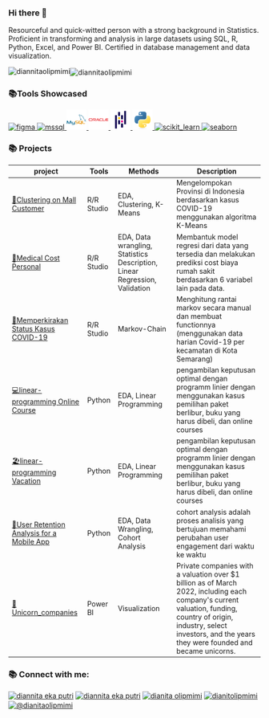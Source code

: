 ### Hi there 👋

Resourceful and quick-witted person with a strong background in Statistics. Proficient in transforming and analysis in large datasets using SQL, R, Python, Excel, and Power BI. Certified in database management and data visualization.


<p><img align="left" src="https://github-readme-stats.vercel.app/api/top-langs?username=diannitaolipmimi&show_icons=true&locale=en&layout=compact" alt="diannitaolipmimi" /></p>


<p><img align="center" src="https://github-readme-streak-stats.herokuapp.com/?user=diannitaolipmimi&" alt="diannitaolipmimi" /></p>


<h3 align="left">📚Tools Showcased</h3>

<p align="left"> <a href="https://www.figma.com/" target="_blank" rel="noreferrer"> <img src="https://www.vectorlogo.zone/logos/figma/figma-icon.svg" alt="figma" width="40" height="40"/> </a> <a href="https://www.microsoft.com/en-us/sql-server" target="_blank" rel="noreferrer"> <img src="https://www.svgrepo.com/show/303229/microsoft-sql-server-logo.svg" alt="mssql" width="40" height="40"/> </a> <a href="https://www.mysql.com/" target="_blank" rel="noreferrer"> <img src="https://raw.githubusercontent.com/devicons/devicon/master/icons/mysql/mysql-original-wordmark.svg" alt="mysql" width="40" height="40"/> </a> <a href="https://www.oracle.com/" target="_blank" rel="noreferrer"> <img src="https://raw.githubusercontent.com/devicons/devicon/master/icons/oracle/oracle-original.svg" alt="oracle" width="40" height="40"/> </a> <a href="https://pandas.pydata.org/" target="_blank" rel="noreferrer"> <img src="https://raw.githubusercontent.com/devicons/devicon/2ae2a900d2f041da66e950e4d48052658d850630/icons/pandas/pandas-original.svg" alt="pandas" width="40" height="40"/> </a> <a href="https://www.python.org" target="_blank" rel="noreferrer"> <img src="https://raw.githubusercontent.com/devicons/devicon/master/icons/python/python-original.svg" alt="python" width="40" height="40"/> </a> <a href="https://scikit-learn.org/" target="_blank" rel="noreferrer"> <img src="https://upload.wikimedia.org/wikipedia/commons/0/05/Scikit_learn_logo_small.svg" alt="scikit_learn" width="40" height="40"/> </a> <a href="https://seaborn.pydata.org/" target="_blank" rel="noreferrer"> <img src="https://seaborn.pydata.org/_images/logo-mark-lightbg.svg" alt="seaborn" width="40" height="40"/> </a> </p>

<h3 align="left">📚 Projects</h3>

| project                                                                                            | Tools      | Methods                                                                    | Description                                                                                                                                                                                                                   |
| -------------------------------------------------------------------------------------------------- | ---------- | -------------------------------------------------------------------------- | ----------------------------------------------------------------------------------------------------------------------------------------------------------------------------------------------------------------------------- |
| [🛒Clustering on Mall Customer](https://github.com/DiannitaOlipmimi/Clustering_on_Mall_Customer)     | R/R Studio | EDA, Clustering, K-Means                                                   | Mengelompokan Provinsi di Indonesia berdasarkan kasus COVID-19 menggunakan algoritma K-Means                                                                                                                                  |
| [💊Medical Cost Personal](https://github.com/DiannitaOlipmimi/Regression_on_medical_cost)            | R/R Studio | EDA, Data wrangling, Statistics Description, Linear Regression, Validation | Membantuk model regresi dari data yang tersedia dan melakukan prediksi cost biaya rumah sakit berdasarkan 6 variabel lain pada data.                                                                                          |
| [🦠Memperkirakan Status Kasus COVID-19](https://github.com/DiannitaOlipmimi/Markov-chain)            | R/R Studio | Markov-Chain                                                               | Menghitung rantai markov secara manual dan membuat functionnya (menggunakan data harian Covid-19 per kecamatan di Kota Semarang)                                                                                              |
| [💻linear-programming Online Course](https://github.com/DiannitaOlipmimi/Linear_Programming_Example) | Python     | EDA, Linear Programming                                                    | pengambilan keputusan optimal dengan programm linier dengan menggunakan kasus pemilihan paket berlibur, buku yang harus dibeli, dan online courses                                                                            |
| [🏖️linear-programming Vacation](https://github.com/DiannitaOlipmimi/Linear_Programming_Example)      | Python     | EDA, Linear Programming                                                    | pengambilan keputusan optimal dengan programm linier dengan menggunakan kasus pemilihan paket berlibur, buku yang harus dibeli, dan online courses                                                                            |
| [📱User Retention Analysis for a Mobile App](https://github.com/DiannitaOlipmimi/Cohort_analysis)    | Python     | EDA, Data Wrangling, Cohort Analysis                                       | cohort analysis adalah proses analisis yang bertujuan memahami perubahan user engagement dari waktu ke waktu                                                                                                                  |
| [🦄Unicorn_companies](https://github.com/DiannitaOlipmimi/Unicorn_companies)                         | Power BI   | Visualization                                                              | Private companies with a valuation over $1 billion as of March 2022, including each company's current valuation, funding, country of origin, industry, select investors, and the years they were founded and became unicorns. |

<h3 align="left">📚 Connect with me:</h3>
<p align="left">
<a href="https://linkedin.com/in/diannita eka putri" target="blank"><img align="center" src="https://raw.githubusercontent.com/rahuldkjain/github-profile-readme-generator/master/src/images/icons/Social/linked-in-alt.svg" alt="diannita eka putri" height="30" width="40" /></a>
<a href="https://kaggle.com/diannita eka putri" target="blank"><img align="center" src="https://raw.githubusercontent.com/rahuldkjain/github-profile-readme-generator/master/src/images/icons/Social/kaggle.svg" alt="diannita eka putri" height="30" width="40" /></a>
<a href="https://fb.com/dianita olipmimi" target="blank"><img align="center" src="https://raw.githubusercontent.com/rahuldkjain/github-profile-readme-generator/master/src/images/icons/Social/facebook.svg" alt="dianita olipmimi" height="30" width="40" /></a>
<a href="https://instagram.com/dianitolipmimi" target="blank"><img align="center" src="https://raw.githubusercontent.com/rahuldkjain/github-profile-readme-generator/master/src/images/icons/Social/instagram.svg" alt="dianitolipmimi" height="30" width="40" /></a>
<a href="https://medium.com/@dianitaolipmimi" target="blank"><img align="center" src="https://raw.githubusercontent.com/rahuldkjain/github-profile-readme-generator/master/src/images/icons/Social/medium.svg" alt="@dianitaolipmimi" height="30" width="40" /></a>
</p>